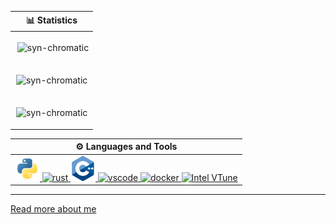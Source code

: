 

<div align="center">

| 📊 Statistics |
| :---: |
| <p>&nbsp;<img align="center" src="https://github-readme-stats.vercel.app/api?username=syn-chromatic&show_icons=true&theme=dark&locale=en" alt="syn-chromatic" /></p> |
| <p><img align="center" src="https://github-readme-streak-stats.herokuapp.com/?user=syn-chromatic&theme=dark" alt="syn-chromatic" /></p> |
| <p><img align="center" src="https://github-readme-stats.vercel.app/api/top-langs?username=syn-chromatic&show_icons=true&theme=dark&locale=en&layout=compact" alt="syn-chromatic" /></p> |

</div>



<div align="center">

| ⚙️ Languages and Tools |
| :---: |
| <a href="https://www.python.org" target="_blank" rel="noreferrer"> <img src="https://raw.githubusercontent.com/devicons/devicon/master/icons/python/python-original.svg" alt="python" width="40" height="40"/> </a> <a href="https://www.rust-lang.org" target="_blank" rel="noreferrer"> <img src="https://www.rust-lang.org/logos/rust-logo-512x512.png" alt="rust" width="40" height="40"/> </a> <a href="https://www.w3schools.com/cpp/" target="_blank" rel="noreferrer"> <img src="https://raw.githubusercontent.com/devicons/devicon/master/icons/cplusplus/cplusplus-original.svg" alt="cplusplus" width="40" height="40"/> </a> <a href="https://code.visualstudio.com/" target="_blank" rel="noreferrer"> <img src="https://cdn.jsdelivr.net/gh/devicons/devicon/icons/vscode/vscode-original.svg" alt="vscode" width="40" height="40"/> </a> <a href="https://www.docker.com/" target="_blank" rel="noreferrer"> <img src="https://cdn.jsdelivr.net/gh/devicons/devicon/icons/docker/docker-original.svg" alt="docker" width="40" height="40"/> </a> <a href="https://software.intel.com/content/www/us/en/develop/tools/oneapi/components/vtune-profiler.html" target="_blank" rel="noreferrer"> <img src="https://www.intel.com/content/dam/develop/external/us/en/images/vtune-logo-oneapi-2021.png" alt="Intel VTune" width="40" height="40"/> </a> |
</div>

___

[Read more about me](FULL_README.md)